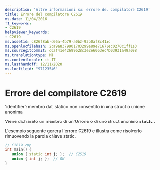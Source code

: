 ```yaml
---
description: 'Altre informazioni su: errore del compilatore C2619'
title: Errore del compilatore C2619
ms.date: 11/04/2016
f1_keywords:
- C2619
helpviewer_keywords:
- C2619
ms.assetid: c826f8ab-d66a-4b79-a0b2-93b0af8c41ac
ms.openlocfilehash: 2ca9a8379901703299e89e71671ec0270c1ff1e3
ms.sourcegitcommit: d6af41e42699628c3e2e6063ec7b03931a49a098
ms.translationtype: MT
ms.contentlocale: it-IT
ms.lasthandoff: 12/11/2020
ms.locfileid: "97123546"
---
```

# <a name="compiler-error-c2619"></a>Errore del compilatore C2619

'identifier': membro dati statico non consentito in una struct o unione anonima

Viene dichiarato un membro di un'Unione o di uno struct anonimo **`static`** .

L'esempio seguente genera l'errore C2619 e illustra come risolverlo rimuovendo la parola chiave static.

```cpp
// C2619.cpp
int main() {
   union { static int j; };  // C2619
   union { int j; };  // OK
}
```

